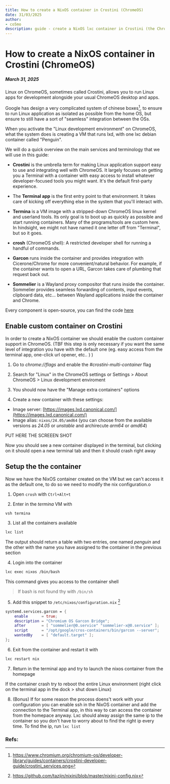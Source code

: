 ```yaml
---
title: How to create a NixOS container in Crostini (ChromeOS)
date: 31/03/2025
author:
- co5mo
description: guide - create a NixOS lxc container in Crostini (the ChromeOS linux subsystem)
---
```

# How to create a NixOS container in Crostini (ChromeOS)

##### March 31, 2025

Linux on ChromeOS, sometimes called Crostini, allows you to run Linux apps for development alongside your usual ChromeOS desktop and apps.

Google has design a very complicated system of chinese boxes[^1], to ensure to run Linux application as isolated as possible from the home OS, but ensure to still have a sort of "seamless" integration between the OSs.

When you activate the "Linux development environment" on ChromeOS, what the system does is creating a VM that runs lxd, with one lxc debian container called "Penguin".

We will do a quick overview on the main services and terminology that we will use in this guide:

- **Crostini** is the umbrella term for making Linux application support easy to use and integrating well with ChromeOS. It largely focuses on getting you a Terminal with a container with easy access to install whatever developer-focused tools you might want. It's the default first-party experience.

- The **Terminal app** is the first entry point to that environment. It takes care of kicking off everything else in the system that you'll interact with.

- **Termina** is a VM image with a stripped-down ChromeOS linux kernel and userland tools. Its only goal is to boot up as quickly as possible and start running containers. Many of the programs/tools are custom here. In hindsight, we might not have named it one letter off from "Terminal", but so it goes.

- **crosh** (ChromeOS shell): A restricted developer shell for running a handful of commands.

- **Garcon** runs inside the container and provides integration with Cicerone/Chrome for more convenient/natural behavior. For example, if the container wants to open a URL, Garcon takes care of plumbing that request back out.

- **Sommelier** is a Wayland proxy compositor that runs inside the container. Sommelier provides seamless forwarding of contents, input events, clipboard data, etc... between Wayland applications inside the container and Chrome.

Every component is open-source, you can find the code [here](https://chromium.googlesource.com/chromiumos/platform2/+/HEAD/vm_tools)

## Enable custom container on Crostini

In order to create a NixOS container we should enable the custom container support in ChromeOS.
(TBF this step is only necessary if you want the same level of integration you have with the default one (eg. easy access from the terminal app, one-click url opener, etc.. ) )

1. Go to *chrome://flags* and enable the *#crostini-multi-container* flag

2. Search for "Linux" in the ChromeOS settings or Settings > About ChromeOS > Linux development enviroment

3. You should now have the "Manage extra containers" options

4. Create a new container with these settings:
 - Image server: [https://images.lxd.canonical.com/](https://images.lxd.canonical.com/)
 - Image alias: `nixos/24.05/amd64` (you can choose from the available versions as *24.05* or *unstable* and archirecute *arm64* or *amd64*)

PUT HERE THE SCREEEN SHOT

Now you should see a new container displayed in the terminal, but clicking on it should open a new terminal tab and then it should crash right away

## Setup the the container

Now we have the NixOS container created on the VM but we can't access it as the default one, to do so we need to modify the nix configuration.o

1. Open `crosh` with `Ctrl+Alt+t`

2. Enter in the *termina* VM with
```bash
vsh termina
```

3. List all the containers available
```bash
lxc list
```
The output should return a table with two entries, one named *penguin* and the other with the name you have assigned to the container in the previous section

4. Login into the container
```bash
lxc exec nixos /bin/bash
```
This command gives you access to the container shell

> If bash is not found thy with `/bin/sh`

5. Add this snippet to `/etc/nixos/configuration.nix` [^2]
```nix
systemd.services.garcon = {
    enable      = true;
    description = "Chromium OS Garcon Bridge";
    after       = [ "sommelier@0.service" "sommelier-x@0.service" ];
    script      = "/opt/google/cros-containers/bin/garcon --server";
    wantedBy    = [ "default.target" ];
};
```

6. Exit from the container and restart it with
```bash
lxc restart nix
```
7. Return in the terminal app and try to launch the nixos container from the homepage

If the container crash try to reboot the entire Linux environment (right click on the terminal app in the dock > shut down Linux)

8. (Bonus) If for some reason the process doens't work with your configuration you can enable ssh in the NixOS container and add the connection to the Terminal app, in this way to can access the container from the homepace anyway. Lxc should alway assign the same ip to the container so you don't have to worry about to find the right ip every time.
To find the ip, run `lxc list`


### Refs:

[^1]: https://www.chromium.org/chromium-os/developer-library/guides/containers/crostini-developer-guide/crostini_services.png
[^2]: https://github.com/tazjin/nixini/blob/master/nixini-config.nix
